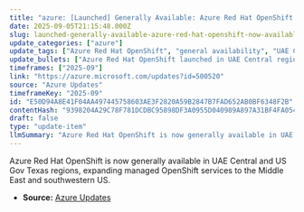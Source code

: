 ```yaml
---
title: "azure: [Launched] Generally Available: Azure Red Hat OpenShift Now Available in UAE Central and US Gov Texas"
date: 2025-09-05T21:15:48.000Z
slug: launched-generally-available-azure-red-hat-openshift-now-available-in-uae-central-and-us-gov-texas
update_categories: ["azure"]
update_tags: ["Azure Red Hat OpenShift", "general availability", "UAE Central", "US Gov Texas", "cloud regions"]
update_bullets: ["Azure Red Hat OpenShift launched in UAE Central region.", "Service also launched in US Gov Texas region.", "Provides enterprise-grade managed OpenShift capabilities locally in these regions."]
timeframes: ["2025-09"]
link: "https://azure.microsoft.com/updates?id=500520"
source: "Azure Updates"
timeframeKey: "2025-09"
id: "E50D94A8E41F04AA497445758603AE3F2820A59B2847B7FAD652AB0BF6348F2B"
contentHash: "9398204A29C78F781DCDBC95898DF3A0955D040989A897A31BF4FA054F089C99"
draft: false
type: "update-item"
llmSummary: "Azure Red Hat OpenShift is now generally available in UAE Central and US Gov Texas regions, expanding managed OpenShift services to the Middle East and southwestern US."
---
```


Azure Red Hat OpenShift is now generally available in UAE Central and US Gov Texas regions, expanding managed OpenShift services to the Middle East and southwestern US.

- **Source:** [Azure Updates](https://azure.microsoft.com/updates?id=500520)
